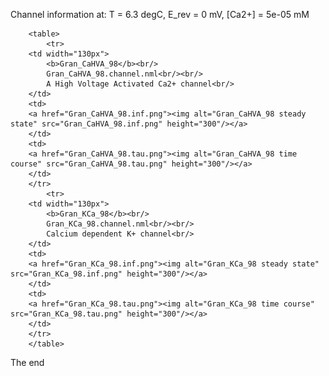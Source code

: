     

Channel information at: T = 6.3 degC, E_rev = 0 mV, [Ca2+] = 5e-05 mM

        <table>
            <tr>
        <td width="130px">
            <b>Gran_CaHVA_98</b><br/>
            Gran_CaHVA_98.channel.nml<br/><br/>
            A High Voltage Activated Ca2+ channel<br/>
        </td>
        <td>
        <a href="Gran_CaHVA_98.inf.png"><img alt="Gran_CaHVA_98 steady state" src="Gran_CaHVA_98.inf.png" height="300"/></a>
        </td>
        <td>
        <a href="Gran_CaHVA_98.tau.png"><img alt="Gran_CaHVA_98 time course" src="Gran_CaHVA_98.tau.png" height="300"/></a>
        </td>
        </tr>
            <tr>
        <td width="130px">
            <b>Gran_KCa_98</b><br/>
            Gran_KCa_98.channel.nml<br/><br/>
            Calcium dependent K+ channel<br/>
        </td>
        <td>
        <a href="Gran_KCa_98.inf.png"><img alt="Gran_KCa_98 steady state" src="Gran_KCa_98.inf.png" height="300"/></a>
        </td>
        <td>
        <a href="Gran_KCa_98.tau.png"><img alt="Gran_KCa_98 time course" src="Gran_KCa_98.tau.png" height="300"/></a>
        </td>
        </tr>
        </table>
        
The end
